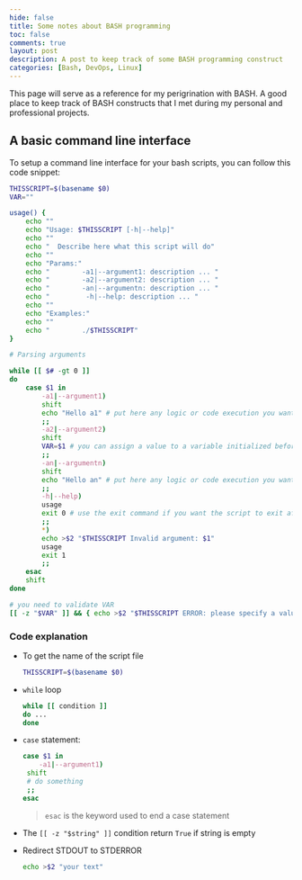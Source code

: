 ```yaml
---
hide: false
title: Some notes about BASH programming
toc: false
comments: true
layout: post
description: A post to keep track of some BASH programming construct
categories: [Bash, DevOps, Linux]
---
```


This page will serve as a reference for my perigrination with BASH. A good place to keep track of BASH constructs that I met during my personal and professional projects.

## A basic command line interface

To setup a command line interface for your bash scripts, you can follow this code snippet:

```bash
THISSCRIPT=$(basename $0)
VAR=""

usage() {
    echo ""
    echo "Usage: $THISSCRIPT [-h|--help]"
    echo ""
    echo "  Describe here what this script will do"
    echo ""
    echo "Params:"
    echo "        -a1|--argument1: description ... "
    echo "        -a2|--argument2: description ... "
    echo "        -an|--argumentn: description ... "
    echo "         -h|--help: description ... "
    echo ""
    echo "Examples:"
    echo ""
    echo "        ./$THISSCRIPT"
}

# Parsing arguments

while [[ $# -gt 0 ]]
do
    case $1 in
        -a1|--argument1)
        shift
        echo "Hello a1" # put here any logic or code execution you want
        ;;
        -a2|--argument2)
        shift
        VAR=$1 # you can assign a value to a variable initialized before
        ;;
        -an|--argumentn)
        shift
        echo "Hello an" # put here any logic or code execution you want
        ;;
        -h|--help)
        usage
        exit 0 # use the exit command if you want the script to exit after an action
        ;;
        *)
        echo >$2 "$THISSCRIPT Invalid argument: $1"
        usage
        exit 1
        ;;
    esac
    shift
done

# you need to validate VAR
[[ -z "$VAR" ]] && { echo >$2 "$THISSCRIPT ERROR: please specify a value for VAR"; exit 1; }
```

### Code explanation

* To get the name of the script file
  
  ```bash
  THISSCRIPT=$(basename $0)
  ```

* `while` loop
  
  ```bash
  while [[ condition ]]
  do ...
  done
  ```

* `case` statement:
  
  ```bash
  case $1 in
      -a1|--argument1)
   shift
   # do something
   ;;
  esac
  ```
  
  > `esac` is the keyword used to end a case statement

* The `[[ -z "$string" ]]` condition return `True` if string is empty

* Redirect STDOUT to STDERROR
  
  ```bash
  echo >$2 "your text"
  ```
